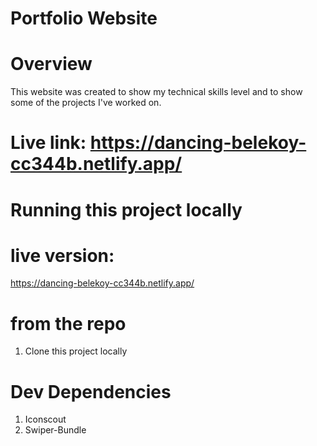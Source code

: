 # Portfolio Website

# Overview
  This website was created to show my technical skills level and to show some of the projects I've worked on.
  # Live link: https://dancing-belekoy-cc344b.netlify.app/
  
# Running this project locally
  # live version: 
  https://dancing-belekoy-cc344b.netlify.app/
  # from the repo
   1. Clone this project locally

# Dev Dependencies
  1. Iconscout
  2. Swiper-Bundle
